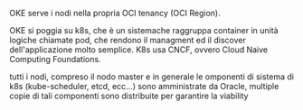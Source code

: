 OKE serve i nodi nella propria OCI tenancy (OCI Region).

OKE si poggia su k8s, che è un sistemache raggruppa container in unità logiche chiamate pod, che rendono il managment ed il discover dell'applicazione molto semplice. K8s usa CNCF, ovvero Cloud Naive Computing Foundations.

tutti i nodi, compreso il nodo master e in generale le omponenti di sistema di k8s (kube-scheduler, etcd, ecc...) sono amministrate da Oracle, multiple copie di tali componenti sono distribuite per garantire la viability